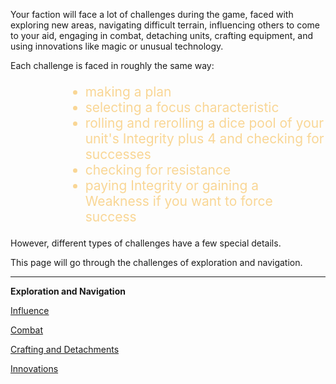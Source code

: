 Your faction will face a lot of challenges during the game, faced with exploring new areas, navigating difficult terrain, influencing others to come to your aid, engaging in combat, detaching units, crafting equipment, and using innovations like magic or unusual technology.

Each challenge is faced in roughly the same way:

<ul style="font-size:1.5em; text-align:left; margin-left:4em; color:#F9D695;"; >
<li>  making a plan </li>
<li> selecting a focus characteristic </li>
<li> rolling and rerolling a dice pool of your unit's Integrity plus 4 and checking for successes </li>
<li> checking for resistance </li>
<li> paying Integrity or gaining a Weakness if you want to force success </li>
</ul>

However, different types of challenges have a few special details.

This page will go through the challenges of exploration and navigation.

---

**Exploration and Navigation**

[Influence](/rpg_influence.html)

[Combat](/rpg_combat.html)

[Crafting and Detachments](/rpg_crafting.html)

[Innovations](/rpg_innovate.html)

